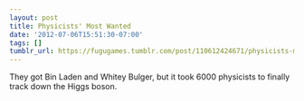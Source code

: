 ```yaml
---
layout: post
title: Physicists' Most Wanted
date: '2012-07-06T15:51:30-07:00'
tags: []
tumblr_url: https://fugugames.tumblr.com/post/110612424671/physicists-most-wanted
---
```

They got Bin Laden and Whitey Bulger, but it took 6000 physicists to finally track down the Higgs boson.

